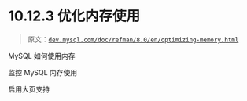 # 10.12.3 优化内存使用

> 原文：[`dev.mysql.com/doc/refman/8.0/en/optimizing-memory.html`](https://dev.mysql.com/doc/refman/8.0/en/optimizing-memory.html)

MySQL 如何使用内存

监控 MySQL 内存使用

启用大页支持
